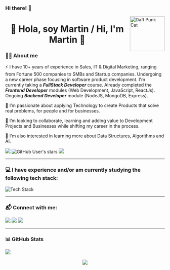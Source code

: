 ### Hi there! 👋


<img align="right" alt="Daft Punk Cat" height="110px" src="https://user-images.githubusercontent.com/70204047/129378227-9fe9017a-98d6-4270-bec3-8a0310fc6c4b.gif"/>

<h1 align="center">👋 Hola, soy Martin / Hi, I'm Martin 👤</h1>

### 👨‍💻 About me
⚡ I have 10+ years of experience in Sales, IT & Digital Marketing, ranging from Fortune 500 companies to SMBs and Startup companies. Undergoing a new career phase focusing in software product development.
I'm currently taking a **_FullStack Developer_** course. Already completed the **_Frontend Developer_** modules (Web Development, JavaScript, ReactJs). Ongoing **_Backend Developer_** module (NodeJS, MongoDB, Express).


🌱 I’m passionate about applying Technology to create Products that solve real problems, for people and for businesses.

👯 I’m looking to collaborate, learning and adding value to Development Projects and Businesses while shifting my career in the process.

🔭 I'm also interested in learning more about Data Structures, Algorithms and AI.

![](https://img.shields.io/github/followers/martin086?label=follow&logo=github&style=flat-square)
![GitHub User's stars](https://img.shields.io/github/stars/martin086?label=%E2%AD%90GitHub%20stars&style=flat-square)
![](https://komarev.com/ghpvc/?username=martin086&style=flat-square&color=ff69b4)

---

### 💻  I have experience and/or am currently studying the following tech stack:
![Tech Stack](https://skills.thijs.gg/icons?i=html,css,sass,bootstrap,js,react,nodejs,expressjs,mongodb,firebase,nest,git,figma,markdown,postman")

---

### 📬  Connect with me:
[<img src="https://img.shields.io/badge/LinkedIn-MartinSuarez-informational">](https://www.linkedin.com/in/martinsuarez)
[<img src="https://img.shields.io/badge/Email-martin086%40gmail.com-orange">](mailto:martin086@gmail.com)
[<img src="https://img.shields.io/badge/Telegram-%40martinsuarez-blue">](https://t.me/martinsuarez)


---

### 📊 GitHub Stats
<div align='center' style="display: flex;">
  <img src="https://github-readme-stats.vercel.app/api?username=martin086&show_icons=true&theme=panda" />
</div>
<br>
<div align='center' style="display: flex; justify-content: center;">
  <img src="https://github-readme-stats.vercel.app/api/top-langs/?username=martin086&layout=compact&langs_count=8&show_icons=true&theme=panda&card_width=445" />
</div>
